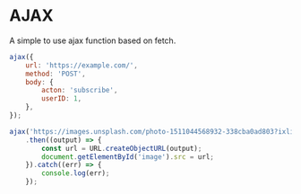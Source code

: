 # AJAX
A simple to use ajax function based on fetch.

```JavaScript
ajax({
    url: 'https://example.com/',
    method: 'POST',
    body: {
        acton: 'subscribe',
        userID: 1,
    },
});
``` 
```JavaScript
ajax('https://images.unsplash.com/photo-1511044568932-338cba0ad803?ixlib=rb-0.3.5&s=fb5abb6d37e3ffef86e8829294ad6d4c&auto=format&fit=crop&w=2250&q=80')
    .then((output) => {
        const url = URL.createObjectURL(output);
        document.getElementById('image').src = url;
    }).catch((err) => {
        console.log(err);
    });
```